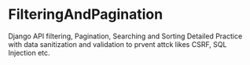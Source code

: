 # FilteringAndPagination
Django API filtering, Pagination, Searching and Sorting Detailed Practice with data sanitization and validation to prvent attck likes CSRF, SQL Injection etc.
